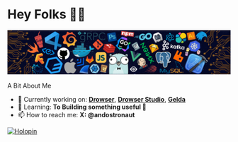 # Hey Folks 👋🏻

![Header](./src/header_.png)

A Bit About Me

- 🔭 Currently working on: **[Drowser](https://github.com/andostronaut/drowser)**, **[Drowser Studio](https://github.com/kinotio/drowser-studio)**, **[Gelda](https://github.com/kinotio/gelda)**
- 🌱 Learning: **To Building something useful 🚀**
- 📫 How to reach me: **X: @andostronaut**

[![Holopin](https://holopin.me/andostronaut)](https://holopin.io/@andostronaut)
